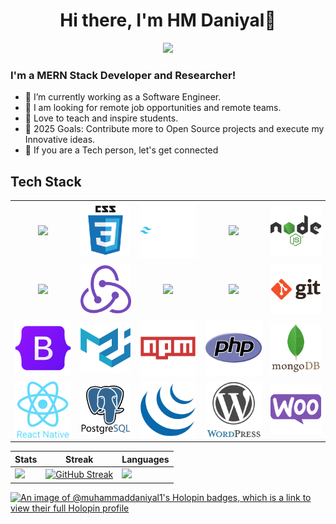 <body>
  <div align="center">
    <h1> Hi there, I'm HM Daniyal👋<a href="#"></h1>
  </div>
<p align="center">
<a href="https://github.com/Muhammad-Daniyal-1"><img src="https://readme-typing-svg.herokuapp.com?lines=Software+Engineer;MERN+Stack+Developer;Javascript+Developer;Frontend+Developer;ReactJs+Developer;NodeJs+Developer;React+Native+Developer&center=true&width=500&height=50"></a>

### I'm a MERN Stack Developer and Researcher!
- 🔭 I’m currently working as a Software Engineer.
- 👯 I am looking for remote job opportunities and remote teams.
- 📢 Love to teach and inspire students.
- 🥅 2025 Goals: Contribute more to Open Source projects and execute my Innovative ideas.
- 💎 If you are a Tech person, let's get connected  

<h2>Tech Stack</h2>

<table width="80%">
 
<tr>
    <td align='center' width="200">
		<img src="https://www.vectorlogo.zone/logos/reactjs/reactjs-ar21.svg">
    </td>
    <td align='center' width="200">
        <img src="https://raw.githubusercontent.com/devicons/devicon/0d6c64dbbf311879f7d563bfc3ccf559f9ed111c/icons/css3/css3-original-wordmark.svg" width="80">
    </td>
 <td align='center' width="200">
        <img src="https://github.com/devicons/devicon/blob/master/icons/tailwindcss/tailwindcss-original-wordmark.svg" width="170">
    </td>
     <td align='center' width="200">
        <img src="https://github.com/abranhe/programming-languages-logos/blob/master/src/javascript/javascript.svg" width="90">
    </td>
    <td align='center' width="200">
        <img src="https://github.com/devicons/devicon/blob/master/icons/nodejs/nodejs-original-wordmark.svg">
    </td>
</tr>
 
<tr>
    <td align='center' width="200">
         <img src="https://upload.wikimedia.org/wikipedia/commons/thumb/3/38/HTML5_Badge.svg/600px-HTML5_Badge.svg.png"  width="70">
    </td>
	  <td align='center' width="200">
        <img src="https://github.com/devicons/devicon/blob/master/icons/redux/redux-original.svg"  width="90">
    </td>
 <td align='center' width="200">
        <img src="https://www.vectorlogo.zone/logos/heroku/heroku-ar21.svg">
    </td>
  <td align='center' width="200">
        <img src="https://download.logo.wine/logo/MySQL/MySQL-Logo.wine.png" >
    </td>
    <td align='center' width="200">
         <img src="https://github.com/devicons/devicon/blob/master/icons/git/git-original-wordmark.svg" width="100">
    </td>
</tr>
	
<tr>
    <td align='center' width="200">
        <img src="https://github.com/devicons/devicon/blob/master/icons/bootstrap/bootstrap-original.svg"  width="90">
    </td>
    <td align='center' width="200">
        <img src="https://github.com/devicons/devicon/blob/master/icons/materialui/materialui-original.svg" width="80">
    </td>
 <td align='center' width="200">
        <img src="https://github.com/devicons/devicon/blob/master/icons/npm/npm-original-wordmark.svg" width="150">
    </td>
     <td align='center' width="200">
        <img src="https://github.com/devicons/devicon/blob/master/icons/php/php-original.svg" width="90">
    </td>
    <td align='center' width="200">
        <img src="https://github.com/devicons/devicon/blob/master/icons/mongodb/mongodb-original-wordmark.svg" width="90">
    </td>
</tr>
<tr>
	<td align='center' width="200">
       <img src="https://github.com/devicons/devicon/blob/master/icons/reactnative/reactnative-original-wordmark.svg"  width="90">
    </td>
	<td align='center' width="200">
       <img src="https://github.com/devicons/devicon/blob/master/icons/postgresql/postgresql-original-wordmark.svg"  width="90">
    </td>
    <td align='center' width="200">
       <img src="https://github.com/devicons/devicon/blob/master/icons/jquery/jquery-original.svg"  width="90">
    </td>
    <td align='center' width="200">
       <img src="https://github.com/devicons/devicon/blob/master/icons/wordpress/wordpress-original.svg"  width="90">
    </td>
    <td align='center' width="200">
       <img src="https://github.com/devicons/devicon/blob/master/icons/woocommerce/woocommerce-original.svg"  width="90">
    </td>
</tr>
    
</table>
</p>

 
 
|Stats |Streak |Languages |
|---|---|---|
|![](https://github-profile-summary-cards.vercel.app/api/cards/stats?username=Muhammad-Daniyal-1&theme=gruvbox)|[![GitHub Streak](https://streak-stats.demolab.com/?user=Muhammad-Daniyal-1&theme=gruvbox&hide_border=true&border_radius=32&date_format=j%20M%5B%20Y%5D&ring=888888)](https://git.io/streak-stats)|![](https://github-profile-summary-cards.vercel.app/api/cards/repos-per-language?username=Muhammad-Daniyal-1&theme=gruvbox)|

 
[![An image of @muhammaddaniyal1's Holopin badges, which is a link to view their full Holopin profile](https://holopin.me/muhammaddaniyal1)](https://holopin.io/@muhammaddaniyal1)
